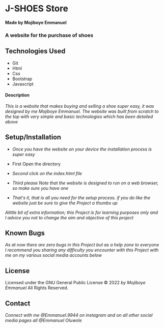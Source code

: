 # J-SHOES Store

#### Made by Mojiboye Emmanuel

### A website for the purchase of shoes

## Technologies Used
* Git
* Html
* Css
* Bootstrap
* Javascript

#### Description
_This is a website that makes buying and selling a shoe super easy, it was designed by me Mojiboye Emmanuel. The website was built from scratch to the top with very simple and basic technologies which has been detailed above_

## Setup/Installation
* _Once you have the website on your device the installation process is super easy_

* First Open the directory
* _Second click on the index.html file_
* _Third please Note that the website is designed to run on a web browser, so make sure you have one_
* _That's it, that is all you need for the setup process. if you do like the website just be sure to give the Project a thumbs up_

_Alittle bit of extra information; this Project is for learning purposes only and I advice you not to change the aim and objective of this project_

## Known Bugs
_As at now there are zero bugs in this Project but as a help zone to everyone I recommend you sharing any difficulty you encounter with this Project with me on my various social media accounts below_

## License 
Licensed under the GNU General Public License 
© 2022 _by Mojiboye Emmanuel_ All Rights Reserved.

## Contact
_Connect with me @Emmanuel.9944 on instagram and on all other social media pages all @Emmanuel Oluwole_